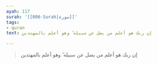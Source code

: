 ```yaml
---
ayah: 117
surah: '[[006-Surah|سورة]]'
tags:
- quran
text: إن ربك هو أعلم من يضل عن سبيله ۖ وهو أعلم بالمهتدين

---
```

> إن ربك هو أعلم من يضل عن سبيله ۖ وهو أعلم بالمهتدين
